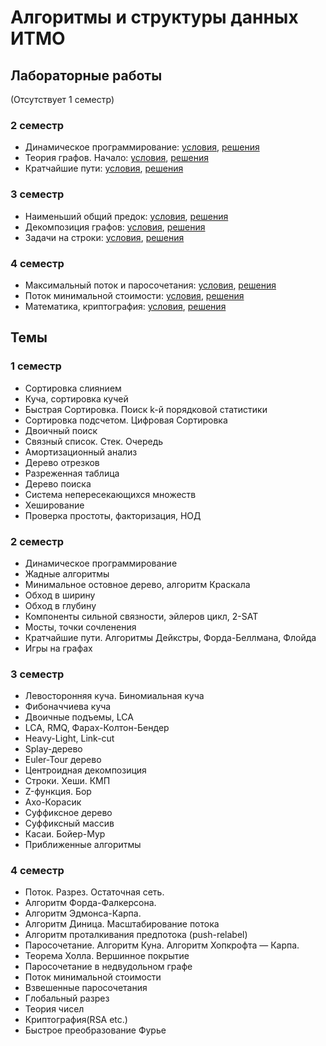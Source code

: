 # Алгоритмы и структуры данных ИТМО


## Лабораторные работы
(Отсутствует 1 семестр)
### 2 семестр
- Динамическое программирование:
    [условия](term2/Dynamic%20programming/problems.pdf),
    [решения](term2/Dynamic%20programming)
- Теория графов. Начало:
    [условия](term2/Graphs/problems.pdf),
    [решения](term2/Graphs)
- Кратчайшие пути:
    [условия](term2/Shortest%20paths/problems.pdf),
    [решения](term2/Shortest%20paths)

### 3 семестр
- Наименьший общий предок:
    [условия](term3/LCA/problems.pdf),
    [решения](term3/LCA)
- Декомпозиция графов:
    [условия](term3/Decomp/problems.pdf),
    [решения](term3/Decomp)
- Задачи на строки:
    [условия](term3/Strings/problems.pdf),
    [решения](term3/Strings)

### 4 семестр
- Максимальный поток и паросочетания:
    [условия](term4/Flow%20and%20Matching/problems.pdf),
    [решения](term4/Flow%20and%20Matching)
- Поток минимальной стоимости:
    [условия](term4/Min%20cost%20flow/problems.pdf),
    [решения](term4/Min%20cost%20flow)
- Математика, криптография:
    [условия](term4/Crypto/problems.pdf),
    [решения](term4/Crypto)

## Темы

### 1 семестр
- Сортировка слиянием
- Куча, сортировка кучей
- Быстрая Сортировка. Поиск k-й порядковой статистики
- Сортировка подсчетом. Цифровая Сортировка
- Двоичный поиск
- Связный список. Стек. Очередь
- Амортизационный анализ
- Дерево отрезков
- Разреженная таблица
- Дерево поиска
- Система непересекающихся множеств
- Хеширование
- Проверка простоты, факторизация, НОД

### 2 семестр
- Динамическое программирование
- Жадные алгоритмы
- Минимальное остовное дерево, алгоритм Краскала
- Обход в ширину
- Обход в глубину
- Компоненты сильной связности, эйлеров цикл, 2-SAT
- Мосты, точки сочленения
- Кратчайшие пути. Алгоритмы Дейкстры, Форда-Беллмана, Флойда
- Игры на графах

### 3 семестр
- Левосторонняя куча. Биномиальная куча
- Фибоначчиева куча
- Двоичные подъемы, LCA
- LCA, RMQ, Фарах-Колтон-Бендер
- Heavy-Light, Link-cut
- Splay-дерево
- Euler-Tour дерево
- Центроидная декомпозиция
- Строки. Хеши. КМП
- Z-функция. Бор
- Ахо-Корасик
- Суффиксное дерево
- Суффиксный массив
- Касаи. Бойер-Мур
- Приближенные алгоритмы

### 4 семестр
- Поток. Разрез. Остаточная сеть. 
- Алгоритм Форда-Фалкерсона.
- Алгоритм Эдмонса-Карпа.
- Алгоритм Диница. Масштабирование потока  
- Алгоритм проталкивания предпотока (push-relabel)
- Паросочетание. Алгоритм Куна. Алгоритм Хопкрофта — Карпа. 
- Теорема Холла. Вершинное покрытие
- Паросочетание в недвудольном графе
- Поток минимальной стоимости
- Взвешенные паросочетания
- Глобальный разрез 
- Теория чисел
- Криптография(RSA etc.)
- Быстрое преобразование Фурье